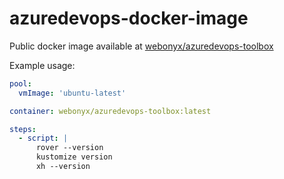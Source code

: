 # azuredevops-docker-image

Public docker image available at [webonyx/azuredevops-toolbox](https://hub.docker.com/r/webonyx/azuredevops-toolbox)

Example usage:

```yaml
pool:
  vmImage: 'ubuntu-latest'

container: webonyx/azuredevops-toolbox:latest

steps:
  - script: |
      rover --version
      kustomize version
      xh --version

```
